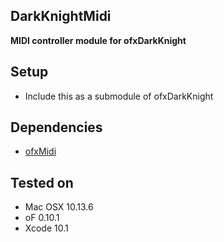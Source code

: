 ## DarkKnightMidi ##

**MIDI controller module for ofxDarkKnight**

## Setup
- Include this as a submodule of ofxDarkKnight

## Dependencies
- [ofxMidi](https://github.com/danomatika/ofxMidi) 

## Tested on
- Mac OSX 10.13.6  
- oF 0.10.1 
- Xcode 10.1